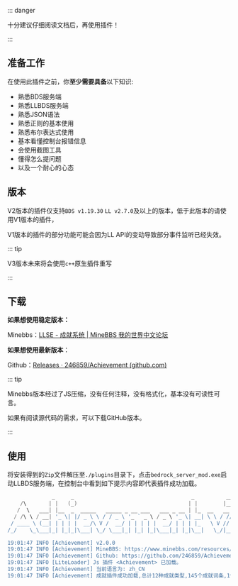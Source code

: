 ::: danger

十分建议仔细阅读文档后，再使用插件！

:::

## 准备工作



在使用此插件之前，你**至少需要具备**以下知识:

- 熟悉BDS服务端
- 熟悉LLBDS服务端
- 熟悉JSON语法
- 熟悉正则的基本使用
- 熟悉布尔表达式使用
- 基本看懂控制台报错信息
- 会使用截图工具
- 懂得怎么提问题
- 以及一个耐心的心态



## 版本

V2版本的插件仅支持`BDS v1.19.30` `LL v2.7.0`及以上的版本，低于此版本的请使用V1版本的插件，

V1版本的插件的部分功能可能会因为LL API的变动导致部分事件监听已经失效。

::: tip

V3版本未来将会使用`c++`原生插件重写

:::



## 下载

**如果想使用稳定版本：**

Minebbs：[LLSE - 成就系统 | MineBBS 我的世界中文论坛](https://www.minebbs.com/resources/3434/)

**如果想使用最新版本**：

Github：[Releases · 246859/Achievement (github.com)](https://github.com/246859/Achievement/releases)

::: tip

Minebbs版本经过了JS压缩，没有任何注释，没有格式化，基本没有可读性可言。

如果有阅读源代码的需求，可以下载GitHub版本。

:::

## 使用

将安装得到的`Zip`文件解压至`./plugins`目录下，点击`bedrock_server_mod.exe`启动LLBDS服务端，在控制台中看到如下提示内容即代表插件成功加载。

```powershell
              _     _                                     _          ___    ___   ___
    /\       | |   (_)                                   | |        |__ \  / _ \ / _ \
   /  \   ___| |__  _  _____   _____ _ __ ___   ___ _ __ | |_  __   __ ) || | | | | | |
  / /\ \ / __| '_ \| |/ _ \ \ / / _ \ '_ ` _ \ / _ \ '_ \| __| \ \ / // / | | | | | | |
 / ____ \ (__| | | | |  __/\ V /  __/ | | | | |  __/ | | | |_   \ V // /_ | |_| | |_| |
/_/    \_\___|_| |_|_|\___| \_/ \___|_| |_| |_|\___|_| |_|\__|   \_/|____(_)___(_)___/    By Stranger

19:01:47 INFO [Achievement] v2.0.0
19:01:47 INFO [Achievement] MineBBS: https://www.minebbs.com/resources/3434/
19:01:47 INFO [Achievement] Github: https://github.com/246859/Achievement
19:01:47 INFO [LiteLoader] Js 插件 <Achievement> 已加载。
19:01:47 INFO [Achievement] 当前语言为: zh_CN
19:01:47 INFO [Achievement] 成就插件成功加载,总计12种成就类型,145个成就词条,19个事件监听
```

